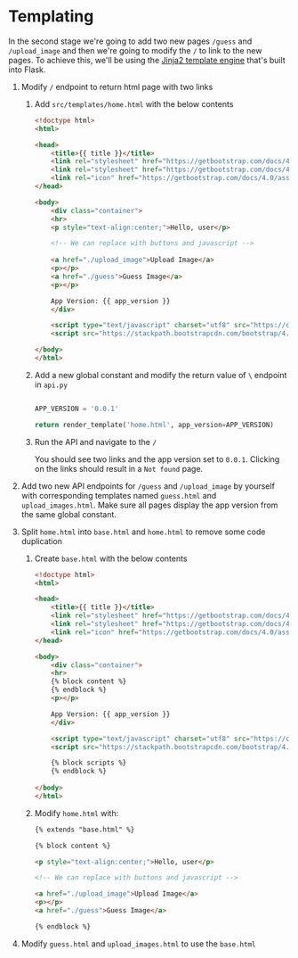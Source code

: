 # Templating

In the second stage we're going to add two new pages `/guess` and `/upload_image` and then we're going to modify the `/` to link to the new pages. To achieve this, we'll be using the [Jinja2 template engine](https://flask.palletsprojects.com/en/2.2.x/quickstart/#rendering-templates) that's built into Flask.

1. Modify `/` endpoint to return html page with two links

    1. Add `src/templates/home.html` with the below contents

        ```html
        <!doctype html>
        <html>

        <head>
            <title>{{ title }}</title>
            <link rel="stylesheet" href="https://getbootstrap.com/docs/4.0/dist/css/bootstrap.min.css">
            <link rel="stylesheet" href="https://getbootstrap.com/docs/4.0/examples/starter-template/starter-template.css">
            <link rel="icon" href="https://getbootstrap.com/docs/4.0/assets/img/favicons/favicon.ico">
        </head>

        <body>
            <div class="container">
            <hr>
            <p style="text-align:center;">Hello, user</p>

            <!-- We can replace with buttons and javascript -->
            
            <a href="./upload_image">Upload Image</a>
            <p></p>
            <a href="./guess">Guess Image</a>
            <p></p>

            App Version: {{ app_version }}
            </div>

            <script type="text/javascript" charset="utf8" src="https://code.jquery.com/jquery-3.6.0.min.js"></script>
            <script src="https://stackpath.bootstrapcdn.com/bootstrap/4.5.2/js/bootstrap.min.js" integrity="sha384-B4gt1jrGC7Jh4AgTPSdUtOBvfO8shuf57BaghqFfPlYxofvL8/KUEfYiJOMMV+rV" crossorigin="anonymous"></script>
        
        </body>
        </html>
         ```

    2. Add a new global constant and modify the return value of `\` endpoint in `api.py`

        ```python

        APP_VERSION = '0.0.1'

        return render_template('home.html', app_version=APP_VERSION)

        ```

    3. Run the API and navigate to the `/`

        You should see two links and the app version set to `0.0.1`. Clicking on the links should result in a `Not found` page.

2. Add two new API endpoints for `/guess` and `/upload_image` by yourself with corresponding templates named `guess.html` and `upload_images.html`. Make sure all pages display the app version from the same global constant.

3. Split `home.html` into `base.html` and `home.html` to remove some code duplication

    1. Create `base.html` with the below contents

        ```html
        <!doctype html>
        <html>

        <head>
            <title>{{ title }}</title>
            <link rel="stylesheet" href="https://getbootstrap.com/docs/4.0/dist/css/bootstrap.min.css">
            <link rel="stylesheet" href="https://getbootstrap.com/docs/4.0/examples/starter-template/starter-template.css">
            <link rel="icon" href="https://getbootstrap.com/docs/4.0/assets/img/favicons/favicon.ico">
        </head>

        <body>
            <div class="container">
            <hr>
            {% block content %}
            {% endblock %}
            <p></p>

            App Version: {{ app_version }}
            </div>

            <script type="text/javascript" charset="utf8" src="https://code.jquery.com/jquery-3.6.0.min.js"></script>
            <script src="https://stackpath.bootstrapcdn.com/bootstrap/4.5.2/js/bootstrap.min.js" integrity="sha384-B4gt1jrGC7Jh4AgTPSdUtOBvfO8shuf57BaghqFfPlYxofvL8/KUEfYiJOMMV+rV" crossorigin="anonymous"></script>

            {% block scripts %}
            {% endblock %}
            
        </body>
        </html>

        ```

    2. Modify `home.html` with:

        ```html
        {% extends "base.html" %}

        {% block content %}

        <p style="text-align:center;">Hello, user</p>

        <!-- We can replace with buttons and javascript -->

        <a href="./upload_image">Upload Image</a>
        <p></p>
        <a href="./guess">Guess Image</a>

        {% endblock %}
        ```

4. Modify `guess.html` and `upload_images.html` to use the `base.html`
